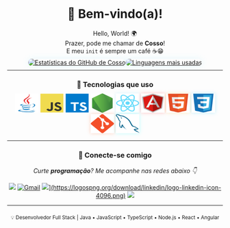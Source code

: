 <h1 align="center">👋 Bem-vindo(a)!</h1>

<p align="center">
  Hello, World! 🌍 <br>
  Prazer, pode me chamar de <strong>Cosso</strong>!<br>
  E meu <code>init</code> é sempre um café ☕😁
</p>

<div align="center" style="margin-top: -10px; margin-bottom: -5px;">
  <a href="https://github.com/biel-cosso"><img height="170em" src="https://github-readme-stats.vercel.app/api?username=biel-cosso&show_icons=true&theme=tokyonight&include_all_commits=true&count_private=true&locale=pt-br&border_radius=15&bg_color=20,0d1117,161b22&hide_border=true" alt="Estatísticas do GitHub de Cosso" style="box-shadow: 0 0 15px rgba(97, 218, 251, 0.15); border-radius: 15px;"/><img height="170em" src="https://github-readme-stats.vercel.app/api/top-langs/?username=biel-cosso&layout=compact&langs_count=10&theme=tokyonight&locale=pt-br&border_radius=15&bg_color=20,0d1117,161b22&hide_border=true" alt="Linguagens mais usadas" style="box-shadow: 0 0 15px rgba(97, 218, 251, 0.15); border-radius: 15px;"/></a>
</div>

---

<h3 align="center">🚀 Tecnologias que uso</h3>

<div align="center" style="margin-top: -5px; margin-bottom: 10px;">
  <img alt="Java" height="45" width="55" src="https://raw.githubusercontent.com/devicons/devicon/master/icons/java/java-original.svg" style="filter: drop-shadow(0 0 4px rgba(255,255,255,0.15));">
  <img alt="JavaScript" height="45" width="55" src="https://raw.githubusercontent.com/devicons/devicon/master/icons/javascript/javascript-original.svg" style="filter: drop-shadow(0 0 4px rgba(255,255,255,0.15));">
  <img alt="TypeScript" height="45" width="55" src="https://raw.githubusercontent.com/devicons/devicon/master/icons/typescript/typescript-original.svg" style="filter: drop-shadow(0 0 4px rgba(255,255,255,0.15));">
  <img alt="Node.js" height="45" width="55" src="https://raw.githubusercontent.com/devicons/devicon/master/icons/nodejs/nodejs-original.svg" style="filter: drop-shadow(0 0 4px rgba(255,255,255,0.15));">
  <img alt="React" height="45" width="55" src="https://raw.githubusercontent.com/devicons/devicon/master/icons/react/react-original.svg" style="filter: drop-shadow(0 0 4px rgba(97,218,251,0.25));">
  <img alt="Angular" height="45" width="55" src="https://raw.githubusercontent.com/devicons/devicon/master/icons/angularjs/angularjs-original.svg" style="filter: drop-shadow(0 0 4px rgba(255,0,0,0.25));">
  <img alt="HTML5" height="45" width="55" src="https://raw.githubusercontent.com/devicons/devicon/master/icons/html5/html5-original.svg" style="filter: drop-shadow(0 0 4px rgba(255,165,0,0.25));">
  <img alt="CSS3" height="45" width="55" src="https://raw.githubusercontent.com/devicons/devicon/master/icons/css3/css3-original.svg" style="filter: drop-shadow(0 0 4px rgba(0,191,255,0.25));">
  <img alt="Git" height="45" width="55" src="https://raw.githubusercontent.com/devicons/devicon/master/icons/git/git-original.svg" style="filter: drop-shadow(0 0 4px rgba(255,69,0,0.25));">
  <img alt="MySQL" height="45" width="55" src="https://raw.githubusercontent.com/devicons/devicon/master/icons/mysql/mysql-original.svg" style="filter: drop-shadow(0 0 4px rgba(0,255,255,0.25));">
</div>

---

<h3 align="center">📱 Conecte-se comigo</h3>

<p align="center">
  <em>Curte <strong>programação</strong>? Me acompanhe nas redes abaixo 👇</em>
</p>

<p align="center">
  <a href="https://instagram.com/bielcosso" target="_blank">
    <img src="https://img.shields.io/badge/Instagram-E4405F?style=for-the-badge&logo=instagram&logoColor=white"/></a>
<a href="https://mail.google.com/mail/?extsrc=mailto&url=mailto:cosso.gabriel@gmail.com" target="_blank" rel="noopener noreferrer"> <img alt="Gmail" src="https://img.shields.io/badge/Gmail-%23EA4335?style=for-the-badge&logo=gmail&logoColor=white"/></a>
    <a href="https://www.linkedin.com/in/gabriel-cosso/" target="_blank">
  <img src="https://img.shields.io/badge/LinkedIn-0077B5?style=for-the-badge&logo=linkedin&logoColor=white">](https://logospng.org/download/linkedin/logo-linkedin-icon-4096.png)</a>
  <a href="https://wa.me/5532998334322" target="_blank">
    <img src="https://img.shields.io/badge/WhatsApp-25D366?style=for-the-badge&logo=whatsapp&logoColor=white"/></a>
</p>

---

<p align="center">
  <sub>💡 Desenvolvedor Full Stack | Java • JavaScript • TypeScript • Node.js • React • Angular</sub>
</p>
